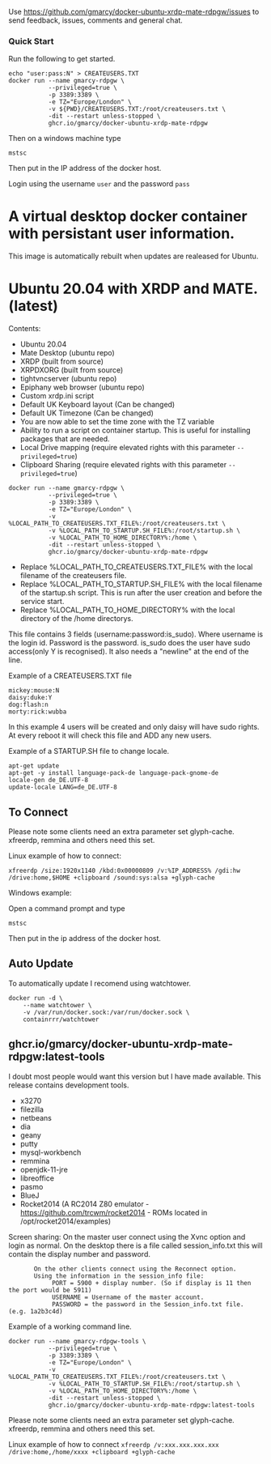 Use https://github.com/gmarcy/docker-ubuntu-xrdp-mate-rdpgw/issues to send feedback, issues, comments and general chat.

### Quick Start

Run the following to get started.

```
echo "user:pass:N" > CREATEUSERS.TXT
docker run --name gmarcy-rdpgw \
           --privileged=true \
           -p 3389:3389 \
           -e TZ="Europe/London" \
           -v ${PWD}/CREATEUSERS.TXT:/root/createusers.txt \
           -dit --restart unless-stopped \
           ghcr.io/gmarcy/docker-ubuntu-xrdp-mate-rdpgw
```

Then on a windows machine type

```
mstsc
```

Then put in the IP address of the docker host.

Login using the username `user` and the password `pass`

# A virtual desktop docker container with persistant user information.

This image is automatically rebuilt when updates are realeased for Ubuntu.

# Ubuntu 20.04 with XRDP and MATE. (latest)

Contents:
- Ubuntu 20.04
- Mate Desktop (ubuntu repo)
- XRDP (built from source)
- XRPDXORG (built from source)
- tightvncserver (ubuntu repo)
- Epiphany web browser (ubuntu repo)
- Custom xrdp.ini script
- Default UK Keyboard layout (Can be changed)
- Default UK Timezone (Can be changed)
- You are now able to set the time zone with the TZ variable
- Ability to run a script on container startup. This is useful for installing packages that are needed.
- Local Drive mapping (require elevated rights with this parameter ```--privileged=true```)
- Clipboard Sharing (require elevated rights with this parameter ```--privileged=true```)

```
docker run --name gmarcy-rdpgw \
           --privileged=true \
           -p 3389:3389 \
           -e TZ="Europe/London" \
           -v %LOCAL_PATH_TO_CREATEUSERS.TXT_FILE%:/root/createusers.txt \
           -v %LOCAL_PATH_TO_STARTUP.SH_FILE%:/root/startup.sh \
           -v %LOCAL_PATH_TO_HOME_DIRECTORY%:/home \
           -dit --restart unless-stopped \
           ghcr.io/gmarcy/docker-ubuntu-xrdp-mate-rdpgw
```

- Replace %LOCAL_PATH_TO_CREATEUSERS.TXT_FILE% with the local filename of the createusers file.
- Replace %LOCAL_PATH_TO_STARTUP.SH_FILE% with the local filename of the startup.sh script. This is run after the user creation and before the service start.
- Replace %LOCAL_PATH_TO_HOME_DIRECTORY% with the local directory of the /home directorys.

This file contains 3 fields (username:password:is_sudo). Where username is the login id. Password is the password. is_sudo does the user have sudo access(only Y is recognised). It also needs a "newline" at the end of the line.  

Example of a CREATEUSERS.TXT file
```
mickey:mouse:N
daisy:duke:Y
dog:flash:n
morty:rick:wubba
```
In this example 4 users will be created and only daisy will have sudo rights.
At every reboot it will check this file and ADD any new users.

Example of a STARTUP.SH file to change locale.
```
apt-get update
apt-get -y install language-pack-de language-pack-gnome-de
locale-gen de_DE.UTF-8
update-locale LANG=de_DE.UTF-8
```

## To Connect
Please note some clients need an extra parameter set glyph-cache. xfreerdp, remmina and others need this set.

Linux example of how to connect:

```
xfreerdp /size:1920x1140 /kbd:0x00000809 /v:%IP_ADDRESS% /gdi:hw /drive:home,$HOME +clipboard /sound:sys:alsa +glyph-cache
```

Windows example:

Open a command prompt and type

```
mstsc
````

Then put in the ip address of the docker host.

## Auto Update

To automatically update I recomend using watchtower.

```
docker run -d \
    --name watchtower \
    -v /var/run/docker.sock:/var/run/docker.sock \
    containrrr/watchtower
```

## ghcr.io/gmarcy/docker-ubuntu-xrdp-mate-rdpgw:latest-tools

I doubt most people would want this version but I have made available. This release contains development tools.

- x3270
- filezilla
- netbeans
- dia
- geany
- putty
- mysql-workbench
- remmina 
- openjdk-11-jre
- libreoffice
- pasmo
- BlueJ
- Rocket2014 (A RC2014 Z80 emulator - https://github.com/trcwm/rocket2014 - ROMs located in /opt/rocket2014/examples)

Screen sharing:
           On the master user connect using the Xvnc option and login as normal.
           On the desktop there is a file called session_info.txt this will contain the display number and password.
           
           On the other clients connect using the Reconnect option.
           Using the information in the session_info file:
                PORT = 5900 + display number. (So if display is 11 then the port would be 5911)
                USERNAME = Username of the master account.
                PASSWORD = the password in the Session_info.txt file. (e.g. 1a2b3c4d)
                

Example of a working command line.

```
docker run --name gmarcy-rdpgw-tools \
           --privileged=true \
           -p 3389:3389 \
           -e TZ="Europe/London" \
           -v %LOCAL_PATH_TO_CREATEUSERS.TXT_FILE%:/root/createusers.txt \
           -v %LOCAL_PATH_TO_STARTUP.SH_FILE%:/root/startup.sh \
           -v %LOCAL_PATH_TO_HOME_DIRECTORY%:/home \
           -dit --restart unless-stopped \
           ghcr.io/gmarcy/docker-ubuntu-xrdp-mate-rdpgw:latest-tools
```

Please note some clients need an extra parameter set glyph-cache. xfreerdp, remmina and others need this set.

Linux example of how to connect ```xfreerdp /v:xxx.xxx.xxx.xxx /drive:home,/home/xxxx +clipboard +glyph-cache```
